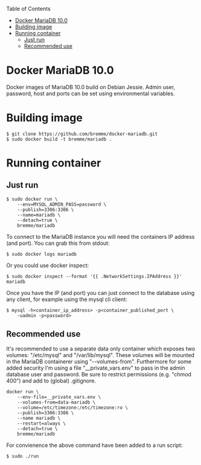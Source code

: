 <!-- START doctoc generated TOC please keep comment here to allow auto update -->
<!-- DON'T EDIT THIS SECTION, INSTEAD RE-RUN doctoc TO UPDATE -->
Table of Contents

- [Docker MariaDB 10.0](#docker-mariadb-100)
- [Building image](#building-image)
- [Running container](#running-container)
  - [Just run](#just-run)
  - [Recommended use](#recommended-use)

<!-- END doctoc generated TOC please keep comment here to allow auto update -->

# Docker MariaDB 10.0

Docker images of MariaDB 10.0 build on Debian Jessie. Admin user, password, host and ports can be set using environmental variables.

# Building image

```shell
$ git clone https://github.com/bremme/docker-mariadb.git
$ sudo docker build -t bremme/mariadb .
```

# Running container

## Just run

```shell
$ sudo docker run \
    --env=MYSQL_ADMIN_PASS=password \
    --publish=3306:3306 \
    --name=mariadb \
    --detach=true \
    bremme/mariadb
```

To connect to the MariaDB instance you will need the containers IP address (and port). You can grab this from stdout:

```shell
$ sudo docker logs mariadb
```

Or you could use docker inspect:

```shell
$ sudo docker inspect --format '{{ .NetworkSettings.IPAddress }}' mariadb
```

Once you have the IP (and port) you can just connect to the database using any client, for example using the mysql cli client:

```shell
$ mysql -h<container_ip_address> -p<container_published_port \
    -uadmin -p<password>
```

## Recommended use

It's recommended to use a separate data only container which exposes two volumes: "/etc/mysql" and "/var/lib/mysql". These volumes will be mounted in the MariaDB containerer using "--volumes-from". Furthermore for some added security I'm using a file "__private_vars.env" to pass in the admin database user and password. Be sure to restrict permissions (e.g. "chmod 400") and add to (global) .gitignore.

```shell
docker run \
    --env-file=__private_vars.env \
    --volumes-from=data-mariadb \
    --volume=/etc/timezone:/etc/timezone:ro \
    --publish=3306:3306 \
    --name mariadb \
    --restart=always \
    --detach=true \
    bremme/mariadb
```

For convienence the above command have been added to a run script:

```shell
$ sudo ./run
```